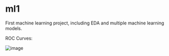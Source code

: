 # ml1
First machine learning project, including EDA and multiple machine learning models.


ROC Curves:


![image](https://user-images.githubusercontent.com/36153336/144647045-a35949a5-c103-4e1b-ab47-17e179844f8b.png)
